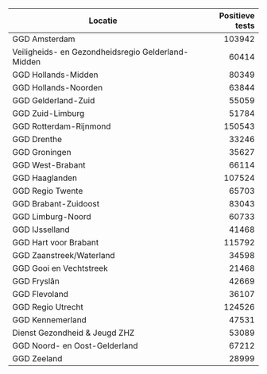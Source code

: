 | Locatie | Positieve tests |
|---------|----------------:|
| GGD Amsterdam                            | 103942 |
| Veiligheids- en Gezondheidsregio Gelderland-Midden | 60414 |
| GGD Hollands-Midden                      | 80349 |
| GGD Hollands-Noorden                     | 63844 |
| GGD Gelderland-Zuid                      | 55059 |
| GGD Zuid-Limburg                         | 51784 |
| GGD Rotterdam-Rijnmond                   | 150543 |
| GGD Drenthe                              | 33246 |
| GGD Groningen                            | 35627 |
| GGD West-Brabant                         | 66114 |
| GGD Haaglanden                           | 107524 |
| GGD Regio Twente                         | 65703 |
| GGD Brabant-Zuidoost                     | 83043 |
| GGD Limburg-Noord                        | 60733 |
| GGD IJsselland                           | 41468 |
| GGD Hart voor Brabant                    | 115792 |
| GGD Zaanstreek/Waterland                 | 34598 |
| GGD Gooi en Vechtstreek                  | 21468 |
| GGD Fryslân                              | 42669 |
| GGD Flevoland                            | 36107 |
| GGD Regio Utrecht                        | 124526 |
| GGD Kennemerland                         | 47531 |
| Dienst Gezondheid & Jeugd ZHZ            | 53089 |
| GGD Noord- en Oost-Gelderland            | 67212 |
| GGD Zeeland                              | 28999 |
